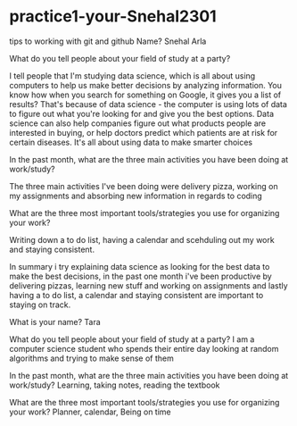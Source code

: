# practice1-your-Snehal2301
tips to working with git and github
Name?
Snehal Arla

What do you tell people about your field of study at a party?

I tell people that I'm studying data science, which is all about using computers to help us make better decisions by analyzing information. You know how when you search for something on Google, it gives you a list of results? That's because of data science - the computer is using lots of data to figure out what you're looking for and give you the best options. Data science can also help companies figure out what products people are interested in buying, or help doctors predict which patients are at risk for certain diseases. It's all about using data to make smarter choices

In the past month, what are the three main activities you have been doing at work/study?

The three main activities I've been doing were delivery pizza, working on my assignments and absorbing new information in regards to coding

What are the three most important tools/strategies you use for organizing your work?

Writing down a to do list, having a calendar and scehduling out my work and staying consistent. 

In summary i try explaining data science as looking for the best data to make the best decisions, in the past one month i've been productive by delivering pizzas, learning new stuff and working on assignments and lastly having a to do list, a calendar and staying consistent are important to staying on track.



What is your name?
Tara

What do you tell people about your field of study at a party?
I am a computer science student who spends their entire day looking at random algorithms and trying to make sense of them

In the past month, what are the three main activities you have been doing at work/study?
Learning, taking notes, reading the textbook

What are the three most important tools/strategies you use for organizing your work?
Planner, calendar, Being on time
